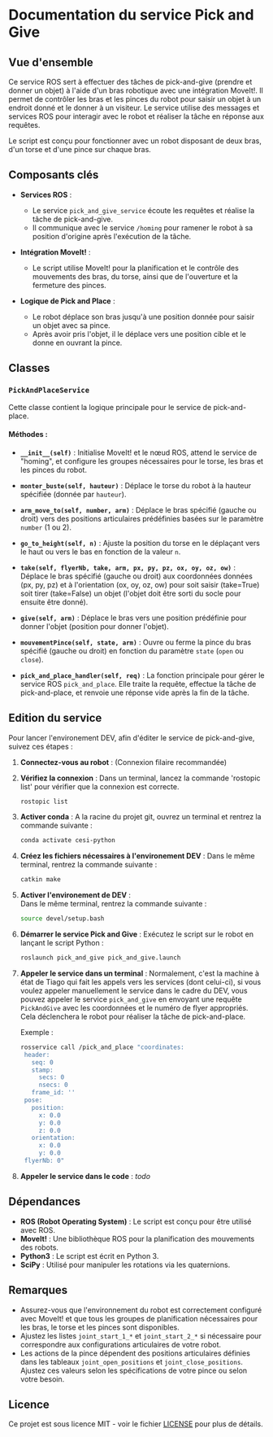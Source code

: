 # Documentation du service Pick and Give

## Vue d'ensemble

Ce service ROS sert à effectuer des tâches de pick-and-give (prendre et donner un objet) à l'aide d'un bras robotique avec une intégration MoveIt!. Il permet de contrôler les bras et les pinces du robot pour saisir un objet à un endroit donné et le donner à un visiteur. Le service utilise des messages et services ROS pour interagir avec le robot et réaliser la tâche en réponse aux requêtes.

Le script est conçu pour fonctionner avec un robot disposant de deux bras, d'un torse et d'une pince sur chaque bras.

## Composants clés

- **Services ROS** : 
  - Le service `pick_and_give_service` écoute les requêtes et réalise la tâche de pick-and-give.
  - Il communique avec le service `/homing` pour ramener le robot à sa position d'origine après l'exécution de la tâche.

- **Intégration MoveIt!** : 
  - Le script utilise MoveIt! pour la planification et le contrôle des mouvements des bras, du torse, ainsi que de l'ouverture et la fermeture des pinces.

- **Logique de Pick and Place** : 
  - Le robot déplace son bras jusqu'à une position donnée pour saisir un objet avec sa pince.
  - Après avoir pris l'objet, il le déplace vers une position cible et le donne en ouvrant la pince.

## Classes

### `PickAndPlaceService`

Cette classe contient la logique principale pour le service de pick-and-place.

#### Méthodes :

- **`__init__(self)`** : 
  Initialise MoveIt! et le nœud ROS, attend le service de "homing", et configure les groupes nécessaires pour le torse, les bras et les pinces du robot.
  
- **`monter_buste(self, hauteur)`** : 
  Déplace le torse du robot à la hauteur spécifiée (donnée par `hauteur`).
  
- **`arm_move_to(self, number, arm)`** : 
  Déplace le bras spécifié (gauche ou droit) vers des positions articulaires prédéfinies basées sur le paramètre `number` (1 ou 2).
  
- **`go_to_height(self, n)`** : 
  Ajuste la position du torse en le déplaçant vers le haut ou vers le bas en fonction de la valeur `n`.
  
- **`take(self, flyerNb, take, arm, px, py, pz, ox, oy, oz, ow)`** : 
  Déplace le bras spécifié (gauche ou droit) aux coordonnées données (px, py, pz) et à l'orientation (ox, oy, oz, ow) pour soit saisir (take=True) soit tirer (take=False) un objet (l'objet doit être sorti du socle pour ensuite être donné).
  
- **`give(self, arm)`** : 
  Déplace le bras vers une position prédéfinie pour donner l'objet (position pour donner l'objet).
  
- **`mouvementPince(self, state, arm)`** : 
  Ouvre ou ferme la pince du bras spécifié (gauche ou droit) en fonction du paramètre `state` (`open` ou `close`).
  
- **`pick_and_place_handler(self, req)`** : 
  La fonction principale pour gérer le service ROS `pick_and_place`. Elle traite la requête, effectue la tâche de pick-and-place, et renvoie une réponse vide après la fin de la tâche.

## Edition du service

Pour lancer l'environement DEV, afin d'éditer le service de pick-and-give, suivez ces étapes :

1. **Connectez-vous au robot** : 
   (Connexion filaire recommandée)

2. **Vérifiez la connexion** : 
   Dans un terminal, lancez la commande 'rostopic list' pour vérifier que la connexion est correcte.

   ```bash
   rostopic list
   ```

3. **Activer conda** :
   A la racine du projet git, ouvrez un terminal et rentrez la commande suivante : 
   ```bash
   conda activate cesi-python
   ```

4. **Créez les fichiers nécessaires à l'environement DEV** :
   Dans le même terminal, rentrez la commande suivante : 
   ```bash
   catkin make
   ```

5. **Activer l'environement de DEV** :   
    Dans le même terminal, rentrez la commande suivante : 
   ```bash
   source devel/setup.bash
   ```

6. **Démarrer le service Pick and Give** : 
   Exécutez le script sur le robot en lançant le script Python :
   
   ```bash
   roslaunch pick_and_give pick_and_give.launch
   ```

7. **Appeler le service dans un terminal** : 
   Normalement, c'est la machine à état de Tiago qui fait les appels vers les services (dont celui-ci), si vous voulez appeler manuellement le service dans le cadre du DEV, vous pouvez appeler le service `pick_and_give` en envoyant une requête `PickAndGive` avec les coordonnées et le numéro de flyer appropriés. Cela déclenchera le robot pour réaliser la tâche de pick-and-place.

   Exemple :

   ```bash
   rosservice call /pick_and_place "coordinates:
    header:
      seq: 0
      stamp:
        secs: 0
        nsecs: 0
      frame_id: ''
    pose:
      position:
        x: 0.0
        y: 0.0
        z: 0.0
      orientation:
        x: 0.0
        y: 0.0
    flyerNb: 0"
   ```

8. **Appeler le service dans le code** :
   *todo*

## Dépendances

- **ROS (Robot Operating System)** : Le script est conçu pour être utilisé avec ROS.
- **MoveIt!** : Une bibliothèque ROS pour la planification des mouvements des robots.
- **Python3** : Le script est écrit en Python 3.
- **SciPy** : Utilisé pour manipuler les rotations via les quaternions.

## Remarques

- Assurez-vous que l'environnement du robot est correctement configuré avec MoveIt! et que tous les groupes de planification nécessaires pour les bras, le torse et les pinces sont disponibles.
- Ajustez les listes `joint_start_1_*` et `joint_start_2_*` si nécessaire pour correspondre aux configurations articulaires de votre robot.
- Les actions de la pince dépendent des positions articulaires définies dans les tableaux `joint_open_positions` et `joint_close_positions`. Ajustez ces valeurs selon les spécifications de votre pince ou selon votre besoin.

## Licence

Ce projet est sous licence MIT - voir le fichier [LICENSE](LICENSE) pour plus de détails.